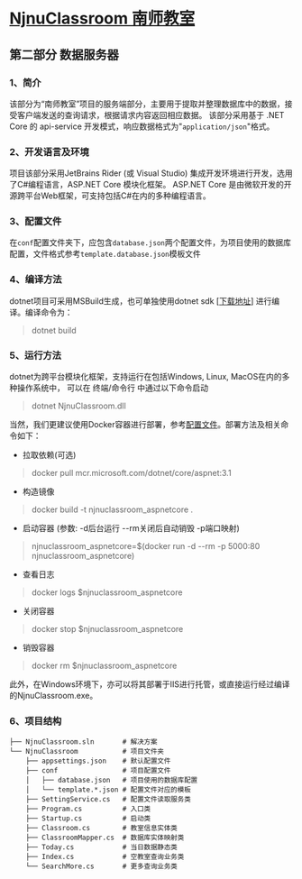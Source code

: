﻿# [NjnuClassroom 南师教室](../README.md)
## 第二部分 数据服务器


### 1、简介
该部分为“南师教室”项目的服务端部分，主要用于提取并整理数据库中的数据，接受客户端发送的查询请求，根据请求内容返回相应数据。
该部分采用基于 .NET Core 的 api-service 开发模式，响应数据格式为"`application/json`"格式。


### 2、开发语言及环境
项目该部分采用JetBrains Rider (或 Visual Studio) 集成开发环境进行开发，选用了C#编程语言，ASP.NET Core 模块化框架。
ASP.NET Core 是由微软开发的开源跨平台Web框架，可支持包括C#在内的多种编程语言。


### 3、配置文件
在`conf`配置文件夹下，应包含`database.json`两个配置文件，为项目使用的数据库配置，文件格式参考`template.database.json`模板文件


### 4、编译方法
dotnet项目可采用MSBuild生成，也可单独使用dotnet sdk
[[下载地址](https://dotnet.microsoft.com/download)]
进行编译。编译命令为：
> dotnet build


### 5、运行方法
dotnet为跨平台模块化框架，支持运行在包括Windows, Linux, MacOS在内的多种操作系统中，
可以在 终端/命令行 中通过以下命令启动
> dotnet NjnuClassroom.dll

当然，我们更建议使用Docker容器进行部署，参考[配置文件](./Dockerfile)。部署方法及相关命令如下：
- 拉取依赖(可选)
> docker pull mcr.microsoft.com/dotnet/core/aspnet:3.1
- 构造镜像
> docker build -t njnuclassroom_aspnetcore .
- 启动容器 (参数: -d后台运行 --rm关闭后自动销毁 -p端口映射)
> njnuclassroom_aspnetcore=$(docker run -d --rm -p 5000:80 njnuclassroom_aspnetcore)
- 查看日志
> docker logs $njnuclassroom_aspnetcore
- 关闭容器
> docker stop $njnuclassroom_aspnetcore
- 销毁容器
> docker rm $njnuclassroom_aspnetcore

此外，在Windows环境下，亦可以将其部署于IIS进行托管，或直接运行经过编译的NjnuClassroom.exe。


### 6、项目结构
```
├── NjnuClassroom.sln       # 解决方案
└── NjnuClassroom           # 项目文件夹
    ├── appsettings.json    # 默认配置文件
    ├── conf                # 项目配置文件
    │   ├── database.json   # 项目使用的数据库配置
    │   └── template.*.json # 配置文件对应的模板
    ├── SettingService.cs   # 配置文件读取服务类
    ├── Program.cs          # 入口类
    ├── Startup.cs          # 启动类
    ├── Classroom.cs        # 教室信息实体类
    ├── ClassroomMapper.cs  # 数据库实体映射类
    ├── Today.cs            # 当日数据静态类
    ├── Index.cs            # 空教室查询业务类
    └── SearchMore.cs       # 更多查询业务类
```
